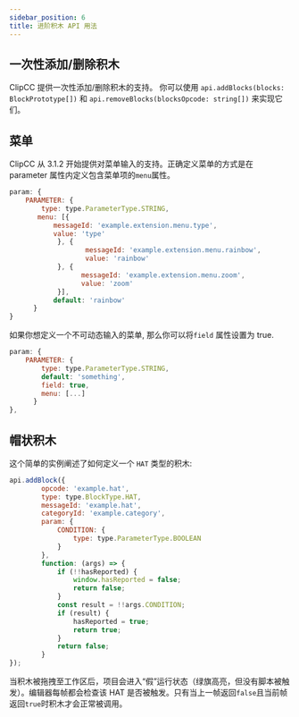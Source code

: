 ```yaml
---
sidebar_position: 6
title: 进阶积木 API 用法
---
```

## 一次性添加/删除积木
ClipCC 提供一次性添加/删除积木的支持。 你可以使用 ``api.addBlocks(blocks: BlockPrototype[])`` 和 ``api.removeBlocks(blocksOpcode: string[])`` 来实现它们。
## 菜单
ClipCC 从 3.1.2 开始提供对菜单输入的支持。正确定义菜单的方式是在 parameter 属性内定义包含菜单项的``menu``属性。
```javascript
param: {
    PARAMETER: {
        type: type.ParameterType.STRING,
       menu: [{
           messageId: 'example.extension.menu.type',
           value: 'type'
            }, {
                   messageId: 'example.extension.menu.rainbow',
                   value: 'rainbow'
            }, {
                  messageId: 'example.extension.menu.zoom',
                  value: 'zoom'
            }],
           default: 'rainbow'
      }
}
```
如果你想定义一个不可动态输入的菜单, 那么你可以将``field`` 属性设置为 true.
```javascript
param: {
    PARAMETER: {
        type: type.ParameterType.STRING,
        default: 'something',
        field: true,
        menu: [...]
      }
},
```
## 帽状积木
这个简单的实例阐述了如何定义一个 ``HAT`` 类型的积木:
```javascript
api.addBlock({
        opcode: 'example.hat',
        type: type.BlockType.HAT,
        messageId: 'example.hat',
        categoryId: 'example.category',
        param: {
            CONDITION: {
                type: type.ParameterType.BOOLEAN
            }
        },
        function: (args) => {
            if (!!hasReported) {
                window.hasReported = false;
                return false;
            }
            const result = !!args.CONDITION;
            if (result) {
                hasReported = true;
                return true;
            }
            return false;
        }
});
```
当积木被拖拽至工作区后，项目会进入“假”运行状态（绿旗高亮，但没有脚本被触发）。编辑器每帧都会检查该 HAT 是否被触发。只有当上一帧返回``false``且当前帧返回``true``时积木才会正常被调用。
